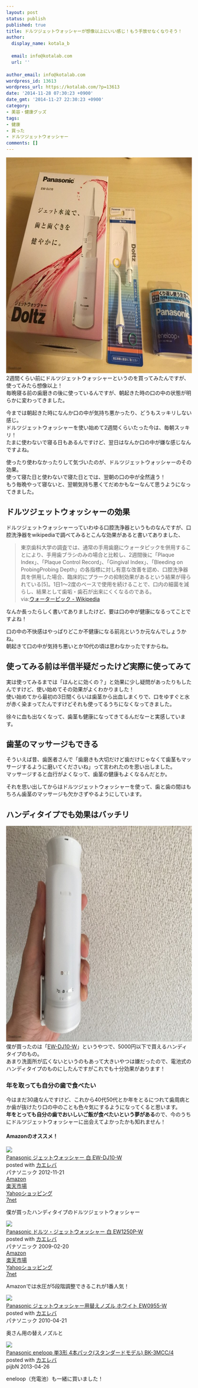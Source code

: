 ```yaml
---
layout: post
status: publish
published: true
title: ドルツジェットウォッシャーが想像以上にいい感じ！もう手放せなくなりそう！
author:
  display_name: kotala_b

  email: info@kotalab.com
  url: ''

author_email: info@kotalab.com
wordpress_id: 13613
wordpress_url: https://kotalab.com/?p=13613
date: '2014-11-28 07:30:23 +0900'
date_gmt: '2014-11-27 22:30:23 +0900'
category:
- 美容・健康グッズ
tags:
- 健康
- 買った
- ドルツジェットウォッシャー
comments: []
---
```

<p><img src="/wp-content/uploads/doltz-jet-washer_20141125_01-780x585.jpg" alt="doltz-jet-washer_20141125_01" width="780" height="585" class="aligncenter size-large wp-image-13620" /><br />
2週間くらい前にドルツジェットウォッシャーというのを買ってみたんですが、使ってみたら想像以上！<br />
毎晩寝る前の歯磨きの後に使っているんですが、朝起きた時の口の中の状態が明らかに変わってきました。</p>
<p>今までは朝起きた時になんか口の中が気持ち悪かったり、どうもスッキリしない感じ。<br />
ドルツジェットウォッシャーを使い始めて2週間くらいたった今は、毎朝スッキリ！<br />
たまに使わないで寝る日もあるんですけど、翌日はなんか口の中が嫌な感じなんですよね。</p>
<p>使ったり使わなかったりして気づいたのが、ドルツジェットウォッシャーのその効果。<br />
使って寝た日と使わないで寝た日とでは、翌朝の口の中が全然違う！<br />
もう毎晩やって寝ないと、翌朝気持ち悪くてだめかもなーなんて思うようになってきました。<br />
</p>
<!--more-->
<h2>ドルツジェットウォッシャーの効果</h2>
<p>ドルツジェットウォッシャーっていわゆる口腔洗浄器というものなんですが、口腔洗浄器をwikipediaで調べてみるとこんな効果があると書いてありました、</p>
<blockquote><p>
東京歯科大学の調査では、通常の手用歯磨にウォータピックを併用することにより、手用歯ブラシのみの場合と比較し、2週間後に「Plaque Index」、「Plaque Control Record」、「Gingival Index」、「Bleeding on ProbingProbing Depth」の各指標に対し有意な改善を認め、口腔洗浄器具を併用した場合、臨床的にプラークの抑制効果があるという結果が得られている[5]。1日1～2度のペースで使用を続けることで、口内の細菌を減らし、結果として歯垢・歯石が出来にくくなるのである。<br />
via:<a href="https://ja.wikipedia.org/wiki/%E3%82%A6%E3%82%A9%E3%83%BC%E3%82%BF%E3%83%BC%E3%83%94%E3%83%83%E3%82%AF" target="_blank">ウォーターピック - Wikipedia</a><a href="https://b.hatena.ne.jp/entry/https://ja.wikipedia.org/wiki/%E3%82%A6%E3%82%A9%E3%83%BC%E3%82%BF%E3%83%BC%E3%83%94%E3%83%83%E3%82%AF" target="_blank"><img border="0" src="https://b.hatena.ne.jp/entry/image/https://ja.wikipedia.org/wiki/%E3%82%A6%E3%82%A9%E3%83%BC%E3%82%BF%E3%83%BC%E3%83%94%E3%83%83%E3%82%AF" alt="" /></a>
</p></blockquote>
<p>なんか長ったらしく書いてありましたけど、要は<span class="b">口の中が健康になる</span>ってことですよね！</p>
<p>口の中の不快感はやっぱりどこか不健康になる前兆というか元なんでしょうかね。<br />
朝起きて口の中が気持ち悪いとか10代の頃は思わなかったですからね。</p>
<h2>使ってみる前は半信半疑だったけど実際に使ってみて</h2>
<p>実は使ってみるまでは「ほんとに効くの？」と効果に少し疑問があったりもしたんですけど、使い始めてその効果がよくわかりました！<br />
使い始めてから最初の3日間くらいは歯茎から出血しまくりで、口をゆすぐと水が赤く染まってたんですけどそれも使ってるうちになくなってきました。</p>
<p>徐々に血も出なくなって、歯茎も健康になってきてるんだなーと実感しています。</p>
<h2>歯茎のマッサージもできる</h2>
<p>そういえば昔、歯医者さんで「歯磨きも大切だけど歯だけじゃなくて歯茎もマッサージするように磨いてくださいね」って言われたのを思い出しました。<br />
マッサージすると血行がよくなって、歯茎の健康もよくなるんだとか。</p>
<p>それを思い出してからはドルツジェットウォッシャーを使って、歯と歯の間はもちろん歯茎のマッサージも欠かさずやるようにしています。</p>
<h2>ハンディタイプでも効果はバッチリ</h2>
<p><img src="/wp-content/uploads/doltz-jet-washer_20141125_02-780x585.jpg" alt="doltz-jet-washer_20141125_02" width="780" height="585" class="aligncenter size-large wp-image-13619" /><br />
僕が買ったのは「<a href="https://www.amazon.co.jp/exec/obidos/ASIN/B00A2MGTVK/same-22/ref=nosim/" rel="nofollow" target="_blank">EW-DJ10-W</a>」というやつで、5000円以下で買えるハンディタイプのもの。<br />
あまり洗面所が広くないというのもあって大きいやつは嫌だったので、電池式のハンディタイプのものにしたんですがこれでも十分効果があります！</p>
<h3>年を取っても自分の歯で食べたい</h3>
<p>今はまだ30歳なんですけど、これから40代50代とか年をとるにつれて歯周病とか歯が抜けたり口の中のことも色々気にするようになってくると思います。<br />
<strong>年をとっても自分の歯でおいしいご飯が食べたいという夢がある</strong>ので、今のうちにドルツジェットウォッシャーに出会えてよかったかも知れません！</p>
<h4 class="aam">Amazonのオススメ！</h4>
<div class="kaerebalink-box">
<div class="kaerebalink-image"><a href="https://www.amazon.co.jp/exec/obidos/ASIN/B00A2MGTVK/same-22/ref=nosim/" rel="nofollow" target="_blank"><img src="https://images-fe.ssl-images-amazon.com/images/I/21X4wkdr%2BsL._SL160_.jpg" style="border: none;" /></a></div>
<div class="kaerebalink-info">
<div class="kaerebalink-name"><a href="https://www.amazon.co.jp/exec/obidos/ASIN/B00A2MGTVK/same-22/ref=nosim/" rel="nofollow" target="_blank">Panasonic ジェットウォッシャー 白 EW-DJ10-W</a>
<div class="kaerebalink-powered-date">posted with <a href="https://kaereba.com" rel="nofollow" target="_blank">カエレバ</a></div>
</div>
<div class="kaerebalink-detail"> パナソニック 2012-11-21    </div>
<div class="kaerebalink-link1">
<div class="shoplinkamazon"><a href="https://www.amazon.co.jp/gp/search?keywords=%83W%83F%83b%83g%83E%83H%83b%83V%83%83%81%5B%20EW-DJ10&__mk_ja_JP=%83J%83%5E%83J%83i&tag=same-22" rel="nofollow" target="_blank" title="アマゾン" >Amazon</a></div>
<div class="shoplinkrakuten"><a href="http://c.af.moshimo.com/af/c/click?a_id=374939&p_id=54&pc_id=54&pl_id=616&s_v=b5Rz2P0601xu&url=http%3A%2F%2Fsearch.rakuten.co.jp%2Fsearch%2Fmall%2F%25E3%2582%25B8%25E3%2582%25A7%25E3%2583%2583%25E3%2583%2588%25E3%2582%25A6%25E3%2582%25A9%25E3%2583%2583%25E3%2582%25B7%25E3%2583%25A3%25E3%2583%25BC%2520EW-DJ10%2F-%2Ff.1-p.1-s.1-sf.0-st.A-v.2%3Fx%3D0" rel="nofollow" target="_blank" title="楽天市場" >楽天市場</a></div>
<div class="shoplinkyahoo"><a href="https://ck.jp.ap.valuecommerce.com/servlet/referral?sid=2967684&pid=883100332&vc_url=http%3A%2F%2Fshopping.search.yahoo.co.jp%2Fsearch%3FuIv%3Don%26ei%3DUTF-8%26tab_ex%3Dcommerce%26slider%3D0%26va%3D%25E3%2582%25B8%25E3%2582%25A7%25E3%2583%2583%25E3%2583%2588%25E3%2582%25A6%25E3%2582%25A9%25E3%2583%2583%25E3%2582%25B7%25E3%2583%25A3%25E3%2583%25BC%2520EW-DJ10" rel="nofollow"  target="_blank" title="Yahooショッピング" >Yahooショッピング<img src="http://ad.jp.ap.valuecommerce.com/servlet/gifbanner?sid=2967684&pid=883100332" height="1" width="1" border="0"></a></div>
<div class="shoplinkseven"><a href="https://ck.jp.ap.valuecommerce.com/servlet/referral?sid=2967684&pid=883100332&vc_url=http%3A%2F%2Fwww.7netshopping.jp%2Fall%2Fsearch_result%2F-%2Fbprice%2Foff%2Fsort%2F0%2Fkword_in%2F%25E3%2582%25B8%25E3%2582%25A7%25E3%2583%2583%25E3%2583%2588%25E3%2582%25A6%25E3%2582%25A9%25E3%2583%2583%25E3%2582%25B7%25E3%2583%25A3%25E3%2583%25BC%2520EW-DJ10%2FallGoods%2Fon%2Fsubmit.x%2F30%2Fdisp_result%2F1%2Fsubmit.y%2F9%2Fprvlg%2Foff%2Fnobuy%2Fon%2FsetProduct%2Foff%2Foop%2Fon%2Fctgy%2Fall%2FfromKeywordSearch%2Ftrue" rel="nofollow" target="_blank" title="セブンネットショッピング" >7net</a></div>
</div>
</div>
<div class="booklink-footer" style="clear: left"></div>
</div>
<p>僕が買ったハンディタイプのドルツジェットウォッシャー</p>
<div class="kaerebalink-box">
<div class="kaerebalink-image"><a href="https://www.amazon.co.jp/exec/obidos/ASIN/B001MBV4SI/same-22/ref=nosim/" rel="nofollow" target="_blank"><img src="https://images-fe.ssl-images-amazon.com/images/I/313Pae8Dt%2BL._SL160_.jpg" style="border: none;" /></a></div>
<div class="kaerebalink-info">
<div class="kaerebalink-name"><a href="https://www.amazon.co.jp/exec/obidos/ASIN/B001MBV4SI/same-22/ref=nosim/" rel="nofollow" target="_blank">Panasonic ドルツ・ジェットウォッシャー 白 EW1250P-W</a>
<div class="kaerebalink-powered-date">posted with <a href="https://kaereba.com" rel="nofollow" target="_blank">カエレバ</a></div>
</div>
<div class="kaerebalink-detail"> パナソニック 2009-02-20    </div>
<div class="kaerebalink-link1">
<div class="shoplinkamazon"><a href="https://www.amazon.co.jp/gp/search?keywords=%83h%83%8B%83c%83W%83F%83b%83g%83E%83H%83b%83V%83%83%81%5B%20W1250P&__mk_ja_JP=%83J%83%5E%83J%83i&tag=same-22" rel="nofollow" target="_blank" title="アマゾン" >Amazon</a></div>
<div class="shoplinkrakuten"><a href="http://c.af.moshimo.com/af/c/click?a_id=374939&p_id=54&pc_id=54&pl_id=616&s_v=b5Rz2P0601xu&url=http%3A%2F%2Fsearch.rakuten.co.jp%2Fsearch%2Fmall%2F%25E3%2583%2589%25E3%2583%25AB%25E3%2583%2584%25E3%2582%25B8%25E3%2582%25A7%25E3%2583%2583%25E3%2583%2588%25E3%2582%25A6%25E3%2582%25A9%25E3%2583%2583%25E3%2582%25B7%25E3%2583%25A3%25E3%2583%25BC%2520W1250P%2F-%2Ff.1-p.1-s.1-sf.0-st.A-v.2%3Fx%3D0" rel="nofollow" target="_blank" title="楽天市場" >楽天市場</a></div>
<div class="shoplinkyahoo"><a href="https://ck.jp.ap.valuecommerce.com/servlet/referral?sid=2967684&pid=883100332&vc_url=http%3A%2F%2Fshopping.search.yahoo.co.jp%2Fsearch%3FuIv%3Don%26ei%3DUTF-8%26tab_ex%3Dcommerce%26slider%3D0%26va%3D%25E3%2583%2589%25E3%2583%25AB%25E3%2583%2584%25E3%2582%25B8%25E3%2582%25A7%25E3%2583%2583%25E3%2583%2588%25E3%2582%25A6%25E3%2582%25A9%25E3%2583%2583%25E3%2582%25B7%25E3%2583%25A3%25E3%2583%25BC%2520W1250P" rel="nofollow"  target="_blank" title="Yahooショッピング" >Yahooショッピング<img src="http://ad.jp.ap.valuecommerce.com/servlet/gifbanner?sid=2967684&pid=883100332" height="1" width="1" border="0"></a></div>
<div class="shoplinkseven"><a href="https://ck.jp.ap.valuecommerce.com/servlet/referral?sid=2967684&pid=883100332&vc_url=http%3A%2F%2Fwww.7netshopping.jp%2Fall%2Fsearch_result%2F-%2Fbprice%2Foff%2Fsort%2F0%2Fkword_in%2F%25E3%2583%2589%25E3%2583%25AB%25E3%2583%2584%25E3%2582%25B8%25E3%2582%25A7%25E3%2583%2583%25E3%2583%2588%25E3%2582%25A6%25E3%2582%25A9%25E3%2583%2583%25E3%2582%25B7%25E3%2583%25A3%25E3%2583%25BC%2520W1250P%2FallGoods%2Fon%2Fsubmit.x%2F30%2Fdisp_result%2F1%2Fsubmit.y%2F9%2Fprvlg%2Foff%2Fnobuy%2Fon%2FsetProduct%2Foff%2Foop%2Fon%2Fctgy%2Fall%2FfromKeywordSearch%2Ftrue" rel="nofollow" target="_blank" title="セブンネットショッピング" >7net</a></div>
</div>
</div>
<div class="booklink-footer" style="clear: left"></div>
</div>
<p>Amazonでは水圧が5段階調整できるこれが1番人気！</p>
<div class="kaerebalink-box">
<div class="kaerebalink-image"><a href="https://www.amazon.co.jp/exec/obidos/ASIN/B003GXF4H2/same-22/ref=nosim/" rel="nofollow" target="_blank"><img src="https://images-fe.ssl-images-amazon.com/images/I/315JqguxitL._SL160_.jpg" style="border: none;" /></a></div>
<div class="kaerebalink-info">
<div class="kaerebalink-name"><a href="https://www.amazon.co.jp/exec/obidos/ASIN/B003GXF4H2/same-22/ref=nosim/" rel="nofollow" target="_blank">Panasonic ジェットウォッシャー用替えノズル ホワイト EW0955-W</a>
<div class="kaerebalink-powered-date">posted with <a href="https://kaereba.com" rel="nofollow" target="_blank">カエレバ</a></div>
</div>
<div class="kaerebalink-detail"> パナソニック 2010-04-21    </div>
<div class="kaerebalink-link1"></div>
</div>
<div class="booklink-footer" style="clear: left"></div>
</div>
<p>奥さん用の替えノズルと</p>
<div class="kaerebalink-box">
<div class="kaerebalink-image"><a href="https://www.amazon.co.jp/exec/obidos/ASIN/B00C48TTKS/same-22/ref=nosim/" rel="nofollow" target="_blank"><img src="https://images-fe.ssl-images-amazon.com/images/I/51K7ad0pC2L._SL160_.jpg" style="border: none;" /></a></div>
<div class="kaerebalink-info">
<div class="kaerebalink-name"><a href="https://www.amazon.co.jp/exec/obidos/ASIN/B00C48TTKS/same-22/ref=nosim/" rel="nofollow" target="_blank">Panasonic eneloop 単3形 4本パック(スタンダードモデル) BK-3MCC/4</a>
<div class="kaerebalink-powered-date">posted with <a href="https://kaereba.com" rel="nofollow" target="_blank">カエレバ</a></div>
</div>
<div class="kaerebalink-detail"> pijbN 2013-04-26    </div>
<div class="kaerebalink-link1"></div>
</div>
<div class="booklink-footer" style="clear: left"></div>
</div>
<p>eneloop（充電池）も一緒に買いました！</p>
